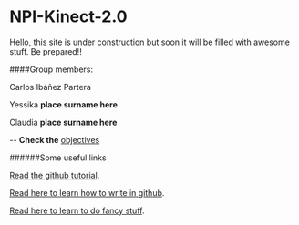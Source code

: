 # NPI-Kinect-2.0

Hello, this site is under construction but soon it will be filled with awesome stuff. Be prepared!!

####Group members:

Carlos Ibáñez Partera

Yessika **place surname here**

Claudia **place surname here**

--
**Check the** [objectives](TODO.md)

######Some useful links

[Read the github tutorial](https://guides.github.com/activities/hello-world/).

[Read here to learn how to write in github](https://help.github.com/articles/markdown-basics/).

[Read here to learn to do fancy stuff](https://help.github.com/articles/github-flavored-markdown/).

